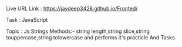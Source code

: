 Live URL Link : https://jaydeep3428.github.io/Fronted/

Task : JavaScript

Topic : Js Strings Methods:- string length,string slice,string touppercase,string tolowercase and performs it's practicle And Tasks.
